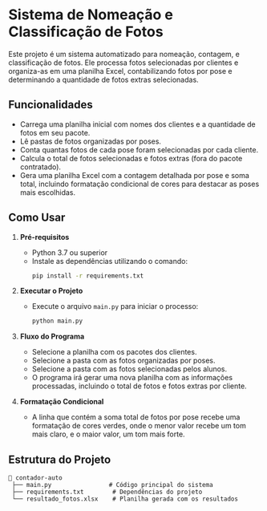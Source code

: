 # Sistema de Nomeação e Classificação de Fotos

Este projeto é um sistema automatizado para nomeação, contagem, e classificação de fotos. Ele processa fotos selecionadas por clientes e organiza-as em uma planilha Excel, contabilizando fotos por pose e determinando a quantidade de fotos extras selecionadas.

## Funcionalidades

- Carrega uma planilha inicial com nomes dos clientes e a quantidade de fotos em seu pacote.
- Lê pastas de fotos organizadas por poses.
- Conta quantas fotos de cada pose foram selecionadas por cada cliente.
- Calcula o total de fotos selecionadas e fotos extras (fora do pacote contratado).
- Gera uma planilha Excel com a contagem detalhada por pose e soma total, incluindo formatação condicional de cores para destacar as poses mais escolhidas.

## Como Usar

1. **Pré-requisitos**

   - Python 3.7 ou superior
   - Instale as dependências utilizando o comando:
     ```bash
     pip install -r requirements.txt
     ```
2. **Executar o Projeto**

   - Execute o arquivo `main.py` para iniciar o processo:
     ```bash
     python main.py
     ```
3. **Fluxo do Programa**

   - Selecione a planilha com os pacotes dos clientes.
   - Selecione a pasta com as fotos organizadas por poses.
   - Selecione a pasta com as fotos selecionadas pelos alunos.
   - O programa irá gerar uma nova planilha com as informações processadas, incluindo o total de fotos e fotos extras por cliente.
4. **Formatação Condicional**

   - A linha que contém a soma total de fotos por pose recebe uma formatação de cores verdes, onde o menor valor recebe um tom mais claro, e o maior valor, um tom mais forte.

## Estrutura do Projeto

```plaintext
📁 contador-auto
 ├── main.py                # Código principal do sistema
 ├── requirements.txt        # Dependências do projeto
 └── resultado_fotos.xlsx    # Planilha gerada com os resultados
```
